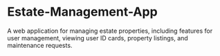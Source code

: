 # Estate-Management-App
A web application for managing estate properties, including features for user management, viewing user ID cards, property listings, and maintenance requests.
